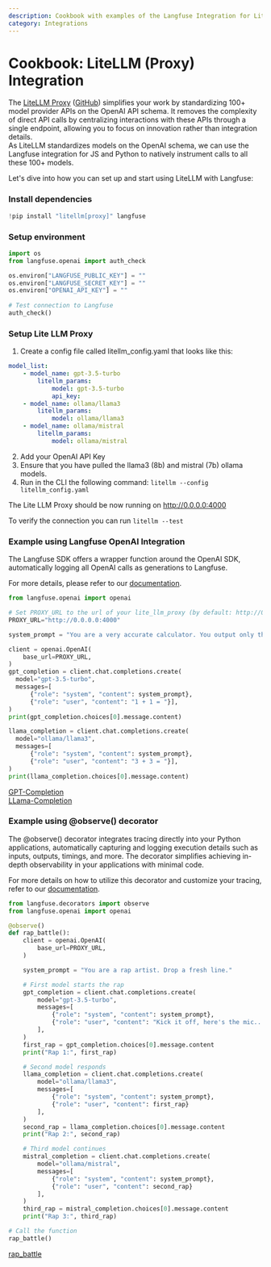 ```yaml
---
description: Cookbook with examples of the Langfuse Integration for LiteLLM (Proxy)
category: Integrations
---
```


# Cookbook: LiteLLM (Proxy) Integration

The [LiteLLM Proxy](https://docs.litellm.ai/docs/) ([GitHub](https://github.com/BerriAI/litellm)) simplifies your work by standardizing 100+ model provider APIs on the OpenAI API schema. It removes the complexity of direct API calls by centralizing interactions with these APIs through a single endpoint, allowing you to focus on innovation rather than integration details. <br />
As LiteLLM standardizes models on the OpenAI schema, we can use the Langfuse integration for JS and Python to natively instrument calls to all these 100+ models.

Let's dive into how you can set up and start using LiteLLM with Langfuse:

### Install dependencies


```python
!pip install "litellm[proxy]" langfuse
```

### Setup environment


```python
import os
from langfuse.openai import auth_check

os.environ["LANGFUSE_PUBLIC_KEY"] = ""
os.environ["LANGFUSE_SECRET_KEY"] = ""
os.environ["OPENAI_API_KEY"] = ""
 
# Test connection to Langfuse
auth_check()
```

### Setup Lite LLM Proxy

1. Create a config file called litellm_config.yaml that looks like this:<br/>
```yaml
model_list:
    - model_name: gpt-3.5-turbo
        litellm_params:
            model: gpt-3.5-turbo
            api_key: 
    - model_name: ollama/llama3
        litellm_params:
            model: ollama/llama3
    - model_name: ollama/mistral
        litellm_params:
            model: ollama/mistral
```
2. Add your OpenAI API Key
3. Ensure that you have pulled the llama3 (8b) and mistral (7b) ollama models.
4. Run in the CLI the following command: `litellm --config litellm_config.yaml`

The Lite LLM Proxy should be now running on http://0.0.0.0:4000

To verify the connection you can run `litellm --test`


### Example using Langfuse OpenAI Integration
The Langfuse SDK offers a wrapper function around the OpenAI SDK, automatically logging all OpenAI calls as generations to Langfuse.

For more details, please refer to our [documentation](https://langfuse.com/docs/integrations/openai/python/get-started).


```python
from langfuse.openai import openai

# Set PROXY_URL to the url of your lite_llm_proxy (by default: http://0.0.0.0:4000)
PROXY_URL="http://0.0.0.0:4000"

system_prompt = "You are a very accurate calculator. You output only the result of the calculation."

client = openai.OpenAI(
    base_url=PROXY_URL,
)
gpt_completion = client.chat.completions.create(
  model="gpt-3.5-turbo",
  messages=[
      {"role": "system", "content": system_prompt},
      {"role": "user", "content": "1 + 1 = "}],
)
print(gpt_completion.choices[0].message.content)

llama_completion = client.chat.completions.create(
  model="ollama/llama3",
  messages=[
      {"role": "system", "content": system_prompt},
      {"role": "user", "content": "3 + 3 = "}],
)
print(llama_completion.choices[0].message.content)
```

[GPT-Completion](https://cloud.langfuse.com/project/clqz0knc900024jay4kgx7nja/traces/58c384f6-37e9-4628-bd2b-e6b9709804a5) <br />
[LLama-Completion](https://cloud.langfuse.com/project/clqz0knc900024jay4kgx7nja/traces/c9aa13cc-b601-4d3d-8243-eac72e244dfc)

### Example using @observe() decorator

The @observe() decorator integrates tracing directly into your Python applications, automatically capturing and logging execution details such as inputs, outputs, timings, and more. The decorator simplifies achieving in-depth observability in your applications with minimal code.

For more details on how to utilize this decorator and customize your tracing, refer to our [documentation](https://langfuse.com/docs/sdk/python/decorators).



```python
from langfuse.decorators import observe
from langfuse.openai import openai

@observe()
def rap_battle():
    client = openai.OpenAI(
        base_url=PROXY_URL,
    )

    system_prompt = "You are a rap artist. Drop a fresh line."

    # First model starts the rap
    gpt_completion = client.chat.completions.create(
        model="gpt-3.5-turbo",
        messages=[
            {"role": "system", "content": system_prompt},
            {"role": "user", "content": "Kick it off, here's the mic..."}
        ],
    )
    first_rap = gpt_completion.choices[0].message.content
    print("Rap 1:", first_rap)

    # Second model responds
    llama_completion = client.chat.completions.create(
        model="ollama/llama3",
        messages=[
            {"role": "system", "content": system_prompt},
            {"role": "user", "content": first_rap}
        ],
    )
    second_rap = llama_completion.choices[0].message.content
    print("Rap 2:", second_rap)

    # Third model continues
    mistral_completion = client.chat.completions.create(
        model="ollama/mistral",
        messages=[
            {"role": "system", "content": system_prompt},
            {"role": "user", "content": second_rap}
        ],
    )
    third_rap = mistral_completion.choices[0].message.content
    print("Rap 3:", third_rap)

# Call the function
rap_battle()
```

[rap_battle](https://cloud.langfuse.com/project/clqz0knc900024jay4kgx7nja/traces/549d1815-436c-4fa3-9a3b-857b5628a44f)
